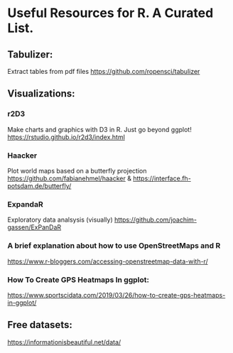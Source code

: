 # Useful Resources for R. A Curated List.

## Tabulizer:
Extract tables from pdf files
https://github.com/ropensci/tabulizer

## Visualizations:

### r2D3
Make charts and graphics with D3 in R. Just go beyond ggplot!
https://rstudio.github.io/r2d3/index.html

### Haacker
Plot world maps based on a butterfly projection
https://github.com/fabianehmel/haacker & https://interface.fh-potsdam.de/butterfly/

### ExpandaR
Exploratory data analsysis (visually)
https://github.com/joachim-gassen/ExPanDaR

### A brief explanation about how to use OpenStreetMaps and R
https://www.r-bloggers.com/accessing-openstreetmap-data-with-r/

### How To Create GPS Heatmaps In ggplot:
https://www.sportscidata.com/2019/03/26/how-to-create-gps-heatmaps-in-ggplot/

## Free datasets:

https://informationisbeautiful.net/data/

